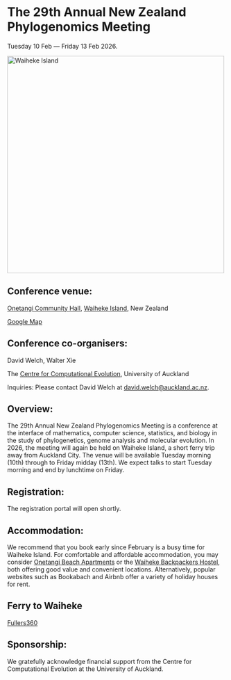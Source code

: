# The 29th Annual New Zealand Phylogenomics Meeting

Tuesday 10 Feb — Friday 13 Feb 2026.

<img src="WaihekeIsland.jpg" alt="Waiheke Island" width="500">

## Conference venue:

[Onetangi Community Hall](https://onetangicommunityhall.com), [Waiheke Island](https://www.newzealand.com/nz/waiheke-island/), New Zealand

[Google Map](https://maps.app.goo.gl/F98FMzZpeYsVhCXB7)

## Conference co-organisers:

David Welch, Walter Xie

The [Centre for Computational Evolution](https://www.computationalevolution.auckland.ac.nz), University of Auckland

Inquiries: Please contact David Welch at david.welch@auckland.ac.nz.

## Overview:

The 29th Annual New Zealand Phylogenomics Meeting is a conference at the interface of mathematics, computer science, statistics, and biology in the study of phylogenetics, genome analysis and molecular evolution. In 2026, the meeting will again be held on Waiheke Island, a short ferry trip away from Auckland City. The venue will be available Tuesday morning (10th) through to Friday midday (13th). We expect talks to start Tuesday morning  and end by lunchtime on Friday. 

## Registration:

The registration portal will open shortly. 

## Accommodation:

We recommend that you book early since February is a busy time for Waiheke Island. For comfortable and affordable accommodation, you may consider [Onetangi Beach Apartments](https://onetangi.co.nz/) or the [Waiheke Backpackers Hostel](https://www.waihekebackpackers.co.nz/), both offering good value and convenient locations.
Alternatively, popular websites such as Bookabach and Airbnb offer a variety of holiday houses for rent.

## Ferry to Waiheke

[Fullers360](https://www.fullers.co.nz/destinations-and-experiences/destinations/waiheke-island/)

## Sponsorship:

We gratefully acknowledge financial support from the Centre for Computational Evolution at the University of Auckland.
